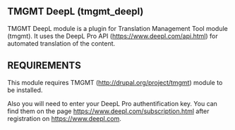 TMGMT DeepL (tmgmt_deepl)
---------------------

TMGMT DeepL module is a plugin for Translation Management Tool module (tmgmt).
It uses the DeepL Pro API (https://www.deepl.com/api.html) for automated 
translation of the content.

REQUIREMENTS
------------

This module requires TMGMT (http://drupal.org/project/tmgmt) module to be 
installed.

Also you will need to enter your DeepL Pro authentification key. You can find 
them on the page https://www.deepl.com/subscription.html after registration on 
https://www.deepl.com.
